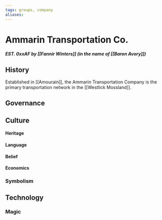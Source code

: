 ```yaml
---
tags: groups, company
aliases:
---
```


# Ammarin Transportation Co.
##### EST. 0xxAF by [[Fannir Winters]] (in the name of [[Baron Avory]])
## History
Established in [[Amourain]], the Ammarin Transportation Company is the primary transportation network in the [[Westlick Mossland]].

## Governance
## Culture
#### Heritage
#### Language
#### Belief
#### Economics
### Symbolism
## Technology
### Magic